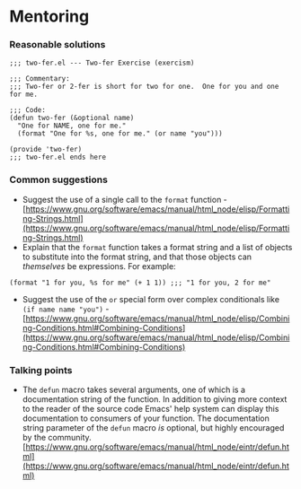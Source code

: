 # Mentoring

### Reasonable solutions

```elisp
;;; two-fer.el --- Two-fer Exercise (exercism)

;;; Commentary:
;;; Two-fer or 2-fer is short for two for one.  One for you and one for me.

;;; Code:
(defun two-fer (&optional name)
  "One for NAME, one for me."
  (format "One for %s, one for me." (or name "you")))

(provide 'two-fer)
;;; two-fer.el ends here
```

### Common suggestions

* Suggest the use of a single call to the `format` function - [https://www.gnu.org/software/emacs/manual/html_node/elisp/Formatting-Strings.html](https://www.gnu.org/software/emacs/manual/html_node/elisp/Formatting-Strings.html)
* Explain that the `format` function takes a format string and a list of objects to substitute into the format string, and that those objects can _themselves_ be expressions. For example:
```elisp
(format "1 for you, %s for me" (+ 1 1)) ;;; "1 for you, 2 for me"
```
* Suggest the use of the `or` special form over complex conditionals like `(if name name "you")` - [https://www.gnu.org/software/emacs/manual/html_node/elisp/Combining-Conditions.html#Combining-Conditions](https://www.gnu.org/software/emacs/manual/html_node/elisp/Combining-Conditions.html#Combining-Conditions)


### Talking points

* The `defun` macro takes several arguments, one of which is a documentation string of the function. In addition to giving more context to the reader of the source code Emacs' help system can display this documentation to consumers of your function. The documentation string parameter of the `defun` macro _is_ optional, but highly encouraged by the community. [https://www.gnu.org/software/emacs/manual/html_node/eintr/defun.html](https://www.gnu.org/software/emacs/manual/html_node/eintr/defun.html)
